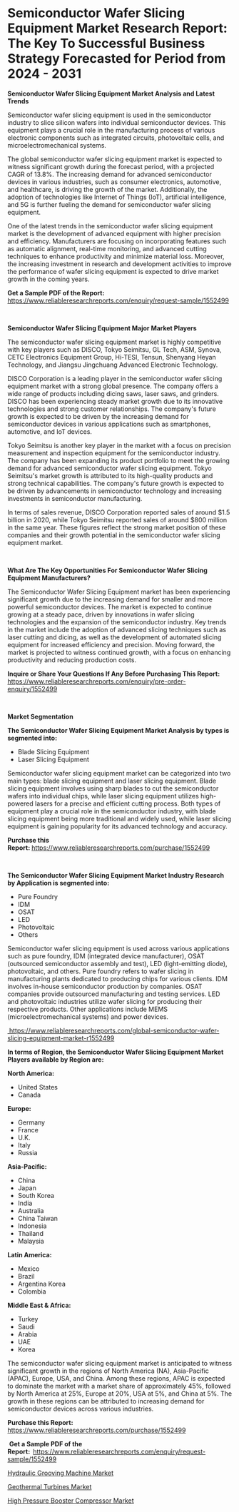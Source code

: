 <p><h1>Semiconductor Wafer Slicing Equipment Market Research Report: The Key To Successful Business Strategy Forecasted for Period from 2024 - 2031</h1></p><p><strong>Semiconductor Wafer Slicing Equipment Market Analysis and Latest Trends</strong></p>
<p><p>Semiconductor wafer slicing equipment is used in the semiconductor industry to slice silicon wafers into individual semiconductor devices. This equipment plays a crucial role in the manufacturing process of various electronic components such as integrated circuits, photovoltaic cells, and microelectromechanical systems.</p><p>The global semiconductor wafer slicing equipment market is expected to witness significant growth during the forecast period, with a projected CAGR of 13.8%. The increasing demand for advanced semiconductor devices in various industries, such as consumer electronics, automotive, and healthcare, is driving the growth of the market. Additionally, the adoption of technologies like Internet of Things (IoT), artificial intelligence, and 5G is further fueling the demand for semiconductor wafer slicing equipment.</p><p>One of the latest trends in the semiconductor wafer slicing equipment market is the development of advanced equipment with higher precision and efficiency. Manufacturers are focusing on incorporating features such as automatic alignment, real-time monitoring, and advanced cutting techniques to enhance productivity and minimize material loss. Moreover, the increasing investment in research and development activities to improve the performance of wafer slicing equipment is expected to drive market growth in the coming years.</p></p>
<p><strong>Get a Sample PDF of the Report:&nbsp;</strong> <a href="https://www.reliableresearchreports.com/enquiry/request-sample/1552499">https://www.reliableresearchreports.com/enquiry/request-sample/1552499</a></p>
<p>&nbsp;</p>
<p><strong>Semiconductor Wafer Slicing Equipment Major Market Players</strong></p>
<p><p>The semiconductor wafer slicing equipment market is highly competitive with key players such as DISCO, Tokyo Seimitsu, GL Tech, ASM, Synova, CETC Electronics Equipment Group, Hi-TESI, Tensun, Shenyang Heyan Technology, and Jiangsu Jingchuang Advanced Electronic Technology.</p><p>DISCO Corporation is a leading player in the semiconductor wafer slicing equipment market with a strong global presence. The company offers a wide range of products including dicing saws, laser saws, and grinders. DISCO has been experiencing steady market growth due to its innovative technologies and strong customer relationships. The company's future growth is expected to be driven by the increasing demand for semiconductor devices in various applications such as smartphones, automotive, and IoT devices.</p><p>Tokyo Seimitsu is another key player in the market with a focus on precision measurement and inspection equipment for the semiconductor industry. The company has been expanding its product portfolio to meet the growing demand for advanced semiconductor wafer slicing equipment. Tokyo Seimitsu's market growth is attributed to its high-quality products and strong technical capabilities. The company's future growth is expected to be driven by advancements in semiconductor technology and increasing investments in semiconductor manufacturing.</p><p>In terms of sales revenue, DISCO Corporation reported sales of around $1.5 billion in 2020, while Tokyo Seimitsu reported sales of around $800 million in the same year. These figures reflect the strong market position of these companies and their growth potential in the semiconductor wafer slicing equipment market.</p></p>
<p>&nbsp;</p>
<p><strong>What Are The Key Opportunities For Semiconductor Wafer Slicing Equipment Manufacturers?</strong></p>
<p><p>The Semiconductor Wafer Slicing Equipment market has been experiencing significant growth due to the increasing demand for smaller and more powerful semiconductor devices. The market is expected to continue growing at a steady pace, driven by innovations in wafer slicing technologies and the expansion of the semiconductor industry. Key trends in the market include the adoption of advanced slicing techniques such as laser cutting and dicing, as well as the development of automated slicing equipment for increased efficiency and precision. Moving forward, the market is projected to witness continued growth, with a focus on enhancing productivity and reducing production costs.</p></p>
<p><strong>Inquire or Share Your Questions If Any Before Purchasing This Report:</strong> <a href="https://www.reliableresearchreports.com/enquiry/pre-order-enquiry/1552499">https://www.reliableresearchreports.com/enquiry/pre-order-enquiry/1552499</a></p>
<p>&nbsp;</p>
<p><strong>Market Segmentation</strong></p>
<p><strong>The Semiconductor Wafer Slicing Equipment Market Analysis by types is segmented into:</strong></p>
<p><ul><li>Blade Slicing Equipment</li><li>Laser Slicing Equipment</li></ul></p>
<p><p>Semiconductor wafer slicing equipment market can be categorized into two main types: blade slicing equipment and laser slicing equipment. Blade slicing equipment involves using sharp blades to cut the semiconductor wafers into individual chips, while laser slicing equipment utilizes high-powered lasers for a precise and efficient cutting process. Both types of equipment play a crucial role in the semiconductor industry, with blade slicing equipment being more traditional and widely used, while laser slicing equipment is gaining popularity for its advanced technology and accuracy.</p></p>
<p><strong>Purchase this Report:&nbsp;</strong><a href="https://www.reliableresearchreports.com/purchase/1552499">https://www.reliableresearchreports.com/purchase/1552499</a></p>
<p>&nbsp;</p>
<p><strong>The Semiconductor Wafer Slicing Equipment Market Industry Research by Application is segmented into:</strong></p>
<p><ul><li>Pure Foundry</li><li>IDM</li><li>OSAT</li><li>LED</li><li>Photovoltaic</li><li>Others</li></ul></p>
<p><p>Semiconductor wafer slicing equipment is used across various applications such as pure foundry, IDM (integrated device manufacturer), OSAT (outsourced semiconductor assembly and test), LED (light-emitting diode), photovoltaic, and others. Pure foundry refers to wafer slicing in manufacturing plants dedicated to producing chips for various clients. IDM involves in-house semiconductor production by companies. OSAT companies provide outsourced manufacturing and testing services. LED and photovoltaic industries utilize wafer slicing for producing their respective products. Other applications include MEMS (microelectromechanical systems) and power devices.</p></p>
<p><a href="https://www.reliableresearchreports.com/global-semiconductor-wafer-slicing-equipment-market-r1552499">&nbsp;https://www.reliableresearchreports.com/global-semiconductor-wafer-slicing-equipment-market-r1552499</a></p>
<p><strong>In terms of Region, the Semiconductor Wafer Slicing Equipment Market Players available by Region are:</strong></p>
<p>
    <p> <strong> North America: </strong>
        <ul>
            <li>United States</li>
            <li>Canada</li>
        </ul>
        </p> 
    <p> <strong> Europe: </strong>
        <ul>
            <li>Germany</li>
            <li>France</li>
            <li>U.K.</li>
            <li>Italy</li>
            <li>Russia</li>
        </ul>
        </p> 
    <p> <strong> Asia-Pacific: </strong>
        <ul>
            <li>China</li>
            <li>Japan</li>
            <li>South Korea</li>
            <li>India</li>
            <li>Australia</li>
            <li>China Taiwan</li>
            <li>Indonesia</li>
            <li>Thailand</li>
            <li>Malaysia</li>
        </ul>
        </p> 
    <p> <strong> Latin America: </strong>
        <ul>
            <li>Mexico</li>
            <li>Brazil</li>
            <li>Argentina Korea</li>
            <li>Colombia</li>
        </ul>
        </p> 
    <p> <strong> Middle East & Africa: </strong>
        <ul>
            <li>Turkey</li>
            <li>Saudi</li>
            <li>Arabia</li>
            <li>UAE</li>
            <li>Korea</li>
        </ul>
    </p>
    </p>
<p><p>The semiconductor wafer slicing equipment market is anticipated to witness significant growth in the regions of North America (NA), Asia-Pacific (APAC), Europe, USA, and China. Among these regions, APAC is expected to dominate the market with a market share of approximately 45%, followed by North America at 25%, Europe at 20%, USA at 5%, and China at 5%. The growth in these regions can be attributed to increasing demand for semiconductor devices across various industries.</p></p>
<p><strong>Purchase this Report: </strong><a href="https://www.reliableresearchreports.com/purchase/1552499">https://www.reliableresearchreports.com/purchase/1552499</a></p>
<p>&nbsp;<strong>Get a Sample PDF of the Report:&nbsp;&nbsp;</strong><a href="https://www.reliableresearchreports.com/enquiry/request-sample/1552499">https://www.reliableresearchreports.com/enquiry/request-sample/1552499</a></p>
<p><strong></strong></p>
<p><p><a href="https://view.publitas.com/reportprime-1/exploring-hydraulic-grooving-machine-market-dynamics-global-trends-and-future-growth-prospects-2024-2031-covered-in-180-pages/">Hydraulic Grooving Machine Market</a></p><p><a href="https://github.com/beatblasta/Market-Research-Report-List-4/blob/main/geothermal-turbines-market.md">Geothermal Turbines Market</a></p><p><a href="https://github.com/shotows/Market-Research-Report-List-3/blob/main/high-pressure-booster-compressor-market.md">High Pressure Booster Compressor Market</a></p></p>